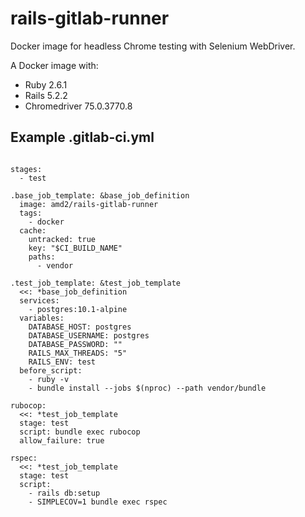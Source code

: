 # rails-gitlab-runner

Docker image for headless Chrome testing with Selenium WebDriver.

A Docker image with:

- Ruby 2.6.1
- Rails 5.2.2
- Chromedriver 75.0.3770.8

## Example .gitlab-ci.yml

```

stages:
  - test

.base_job_template: &base_job_definition
  image: amd2/rails-gitlab-runner
  tags:
    - docker
  cache:
    untracked: true
    key: "$CI_BUILD_NAME"
    paths:
      - vendor

.test_job_template: &test_job_template
  <<: *base_job_definition
  services:
    - postgres:10.1-alpine
  variables:
    DATABASE_HOST: postgres
    DATABASE_USERNAME: postgres
    DATABASE_PASSWORD: ""
    RAILS_MAX_THREADS: "5"
    RAILS_ENV: test
  before_script:
    - ruby -v
    - bundle install --jobs $(nproc) --path vendor/bundle

rubocop:
  <<: *test_job_template
  stage: test
  script: bundle exec rubocop
  allow_failure: true

rspec:
  <<: *test_job_template
  stage: test
  script:
    - rails db:setup
    - SIMPLECOV=1 bundle exec rspec

```